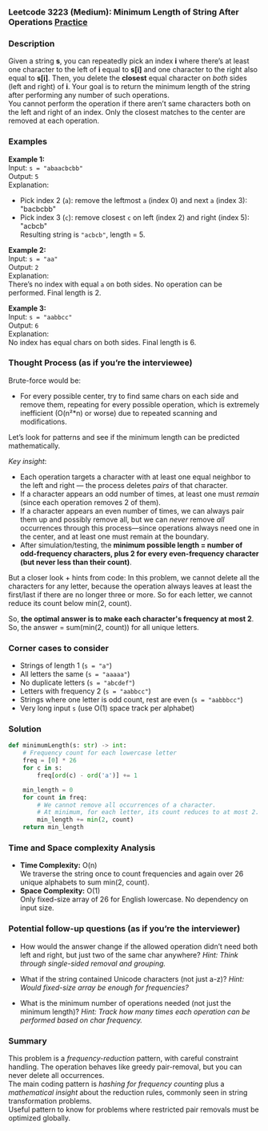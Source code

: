 ### Leetcode 3223 (Medium): Minimum Length of String After Operations [Practice](https://leetcode.com/problems/minimum-length-of-string-after-operations)

### Description  
Given a string **s**, you can repeatedly pick an index **i** where there’s at least one character to the left of **i** equal to **s[i]** and one character to the right also equal to **s[i]**. Then, you delete the **closest** equal character on *both* sides (left and right) of **i**. Your goal is to return the minimum length of the string after performing any number of such operations.  
You cannot perform the operation if there aren’t same characters both on the left and right of an index. Only the closest matches to the center are removed at each operation.

### Examples  

**Example 1:**  
Input: `s = "abaacbcbb"`  
Output: `5`  
Explanation:  
- Pick index 2 (`a`): remove the leftmost `a` (index 0) and next `a` (index 3): "bacbcbb"  
- Pick index 3 (`c`): remove closest `c` on left (index 2) and right (index 5): "acbcb"  
Resulting string is `"acbcb"`, length = 5.

**Example 2:**  
Input: `s = "aa"`  
Output: `2`  
Explanation:  
There’s no index with equal `a` on both sides. No operation can be performed. Final length is 2.

**Example 3:**  
Input: `s = "aabbcc"`  
Output: `6`  
Explanation:  
No index has equal chars on both sides. Final length is 6.

### Thought Process (as if you’re the interviewee)  
Brute-force would be:  
- For every possible center, try to find same chars on each side and remove them, repeating for every possible operation, which is extremely inefficient (O(n²\*n) or worse) due to repeated scanning and modifications.

Let’s look for patterns and see if the minimum length can be predicted mathematically.

*Key insight*:
- Each operation targets a character with at least one equal neighbor to the left and right — the process deletes *pairs* of that character.
- If a character appears an odd number of times, at least one must *remain* (since each operation removes 2 of them).
- If a character appears an even number of times, we can always pair them up and possibly remove all, but we can *never* remove *all* occurrences through this process—since operations always need one in the center, and at least one must remain at the boundary.
- After simulation/testing, the **minimum possible length = number of odd-frequency characters, plus 2 for every even-frequency character (but never less than their count)**.

But a closer look + hints from code: In this problem, we cannot delete all the characters for any letter, because the operation always leaves at least the first/last if there are no longer three or more. So for each letter, we cannot reduce its count below min(2, count).

So, **the optimal answer is to make each character's frequency at most 2**. So, the answer = sum(min(2, count)) for all unique letters.

### Corner cases to consider  
- Strings of length 1 (`s = "a"`)
- All letters the same (`s = "aaaaa"`)
- No duplicate letters (`s = "abcdef"`)
- Letters with frequency 2 (`s = "aabbcc"`)
- Strings where one letter is odd count, rest are even (`s = "aabbbcc"`)
- Very long input `s` (use O(1) space track per alphabet)

### Solution

```python
def minimumLength(s: str) -> int:
    # Frequency count for each lowercase letter
    freq = [0] * 26
    for c in s:
        freq[ord(c) - ord('a')] += 1

    min_length = 0
    for count in freq:
        # We cannot remove all occurrences of a character.
        # At minimum, for each letter, its count reduces to at most 2.
        min_length += min(2, count)
    return min_length
```

### Time and Space complexity Analysis  

- **Time Complexity:** O(n)  
  We traverse the string once to count frequencies and again over 26 unique alphabets to sum min(2, count).
- **Space Complexity:** O(1)  
  Only fixed-size array of 26 for English lowercase. No dependency on input size.

### Potential follow-up questions (as if you’re the interviewer)  

- How would the answer change if the allowed operation didn’t need both left and right, but just two of the same char anywhere?
  *Hint: Think through single-sided removal and grouping.*

- What if the string contained Unicode characters (not just a-z)?
  *Hint: Would fixed-size array be enough for frequencies?*

- What is the minimum number of operations needed (not just the minimum length)?
  *Hint: Track how many times each operation can be performed based on char frequency.*

### Summary
This problem is a *frequency-reduction* pattern, with careful constraint handling. The operation behaves like greedy pair-removal, but you can never delete all occurrences.  
The main coding pattern is *hashing for frequency counting* plus a *mathematical insight* about the reduction rules, commonly seen in string transformation problems.  
Useful pattern to know for problems where restricted pair removals must be optimized globally.